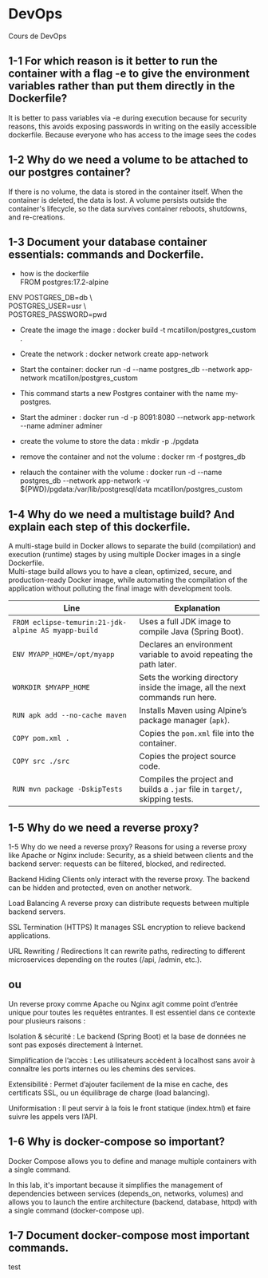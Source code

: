 # DevOps
Cours de DevOps

## 1-1 For which reason is it better to run the container with a flag -e to give the environment variables rather than put them directly in the Dockerfile?

It is better to pass variables via -e during execution because for security reasons, this avoids exposing passwords in writing on the easily accessible dockerfile. Because everyone who has access to the image sees the codes

## 1-2 Why do we need a volume to be attached to our postgres container?

If there is no volume, the data is stored in the container itself.
When the container is deleted, the data is lost.
A volume persists outside the container's lifecycle, so the data survives container reboots, shutdowns, and re-creations.

## 1-3 Document your database container essentials: commands and Dockerfile.

* how is the dockerfile  
    FROM postgres:17.2-alpine  
  
ENV POSTGRES_DB=db \  
   POSTGRES_USER=usr \  
   POSTGRES_PASSWORD=pwd  


* Create the image the image : docker build -t mcatillon/postgres_custom .
* Create the network : docker network create app-network

* Start the container: docker run -d --name postgres_db --network app-network mcatillon/postgres_custom
* This command starts a new Postgres container with the name my-postgres.

* Start the adminer : docker run -d -p 8091:8080 --network app-network --name adminer adminer

* create the volume to store the data : mkdir -p ./pgdata

* remove the container and not the volume : docker rm -f postgres_db

* relauch the container with the volume : docker run -d --name postgres_db --network app-network -v ${PWD}/pgdata:/var/lib/postgresql/data mcatillon/postgres_custom

## 1-4 Why do we need a multistage build? And explain each step of this dockerfile.

A multi-stage build in Docker allows to separate the build (compilation) and execution (runtime) stages by using multiple Docker images in a single Dockerfile.  
Multi-stage build allows you to have a clean, optimized, secure, and production-ready Docker image, while automating the compilation of the application without polluting the final image with development tools.

| Line                                      | Explanation                                                                                          |
|-------------------------------------------|----------------------------------------------------------------------------------------------------|
| `FROM eclipse-temurin:21-jdk-alpine AS myapp-build` | Uses a full JDK image to compile Java (Spring Boot).       |
| `ENV MYAPP_HOME=/opt/myapp`                | Declares an environment variable to avoid repeating the path later.                    |
| `WORKDIR $MYAPP_HOME`                       | Sets the working directory inside the image, all the next commands run here.                     |
| `RUN apk add --no-cache maven`              | Installs Maven using Alpine’s package manager (`apk`).                                             |
| `COPY pom.xml .`                            | Copies the `pom.xml` file into the container.        |
| `COPY src ./src`                            | Copies the project source code.                                                                    |
| `RUN mvn package -DskipTests`               | Compiles the project and builds a `.jar` file in `target/`, skipping tests.                        |

## 1-5 Why do we need a reverse proxy?

1-5 Why do we need a reverse proxy?
Reasons for using a reverse proxy like Apache or Nginx include:
Security, as a shield between clients and the backend server: requests can be filtered, blocked, and redirected.

Backend Hiding
Clients only interact with the reverse proxy. The backend can be hidden and protected, even on another network.

Load Balancing
A reverse proxy can distribute requests between multiple backend servers.

SSL Termination (HTTPS)
It manages SSL encryption to relieve backend applications.

URL Rewriting / Redirections
It can rewrite paths, redirecting to different microservices depending on the routes (/api, /admin, etc.).

## ou 

Un reverse proxy comme Apache ou Nginx agit comme point d’entrée unique pour toutes les requêtes entrantes. Il est essentiel dans ce contexte pour plusieurs raisons :

Isolation & sécurité : Le backend (Spring Boot) et la base de données ne sont pas exposés directement à Internet.

Simplification de l’accès : Les utilisateurs accèdent à localhost sans avoir à connaître les ports internes ou les chemins des services.

Extensibilité : Permet d’ajouter facilement de la mise en cache, des certificats SSL, ou un équilibrage de charge (load balancing).

Uniformisation : Il peut servir à la fois le front statique (index.html) et faire suivre les appels vers l’API.

## 1-6 Why is docker-compose so important?

Docker Compose allows you to define and manage multiple containers with a single command.

In this lab, it's important because it simplifies the management of dependencies between services (depends_on, networks, volumes) and allows you to launch the entire architecture (backend, database, httpd) with a single command (docker-compose up).

## 1-7 Document docker-compose most important commands.

test